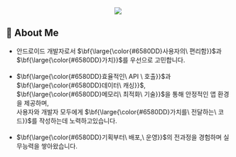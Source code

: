 <div align= "center">
    <img src="https://capsule-render.vercel.app/api?type=transparent&color=ff5757&height=180&text=Juwon's%20Github&animation=&fontColor=ff8585&fontSize=60" />
</div>

<div>
  <!--Body-->

  ## 👀 About Me
 - 안드로이드 개발자로서 $\bf{\large{\color{#6580DD}사용자의\ 편리함}}$과 $\bf{\large{\color{#6580DD}가치}}$를 우선으로 고민합니다.<br/><br/>
 - $\bf{\large{\color{#6580DD}효율적인\ API \ 호출}}$과 $\bf{\large{\color{#6580DD}데이터\ 캐싱}}$, $\bf{\large{\color{#6580DD}메모리\ 최적화\ 기술}}$을 통해 안정적인 앱 환경을 제공하며,<br/>사용자와 개발자 모두에게 $\bf{\large{\color{#6580DD}가치를\ 전달하는\ 코드}}$를 작성하는데 노력하고있습니다.<br/><br/>
 - $\bf{\large{\color{#6580DD}기획부터\ 배포,\ 운영}}$의 전과정을 경험하며 실무능력을 쌓아왔습니다.
  <br/>
  <br/>
    

